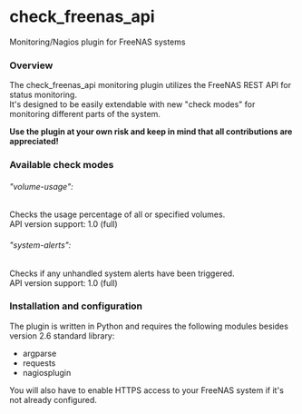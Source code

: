 # check_freenas_api
Monitoring/Nagios plugin for FreeNAS systems

### Overview
The check_freenas_api monitoring plugin utilizes the FreeNAS REST API for status monitoring.  
It's designed to be easily extendable with new "check modes" for monitoring different parts of the system.

**Use the plugin at your own risk and keep in mind that all contributions are appreciated!**

### Available check modes

###### "volume-usage":
Checks the usage percentage of all or specified volumes.  
API version support: 1.0 (full)

###### "system-alerts":
Checks if any unhandled system alerts have been triggered.  
API version support: 1.0 (full)

### Installation and configuration
The plugin is written in Python and requires the following modules besides version 2.6 standard library:
- argparse
- requests
- nagiosplugin

You will also have to enable HTTPS access to your FreeNAS system if it's not already configured.
